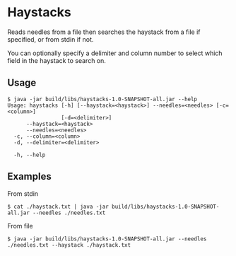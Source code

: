 # Haystacks

Reads needles from a file then searches the haystack from a file if specified, or from stdin if not.

You can optionally specify a delimiter and column number to select which field in the haystack to search on.

## Usage

```
$ java -jar build/libs/haystacks-1.0-SNAPSHOT-all.jar --help
Usage: haystacks [-h] [--haystack=<haystack>] --needles=<needles> [-c=<column>]
                 [-d=<delimiter>]
      --haystack=<haystack>
      --needles=<needles>
  -c, --column=<column>
  -d, --delimiter=<delimiter>

  -h, --help
```

## Examples

From stdin

```
$ cat ./haystack.txt | java -jar build/libs/haystacks-1.0-SNAPSHOT-all.jar --needles ./needles.txt
```

From file

```
$ java -jar build/libs/haystacks-1.0-SNAPSHOT-all.jar --needles ./needles.txt --haystack ./haystack.txt
```

